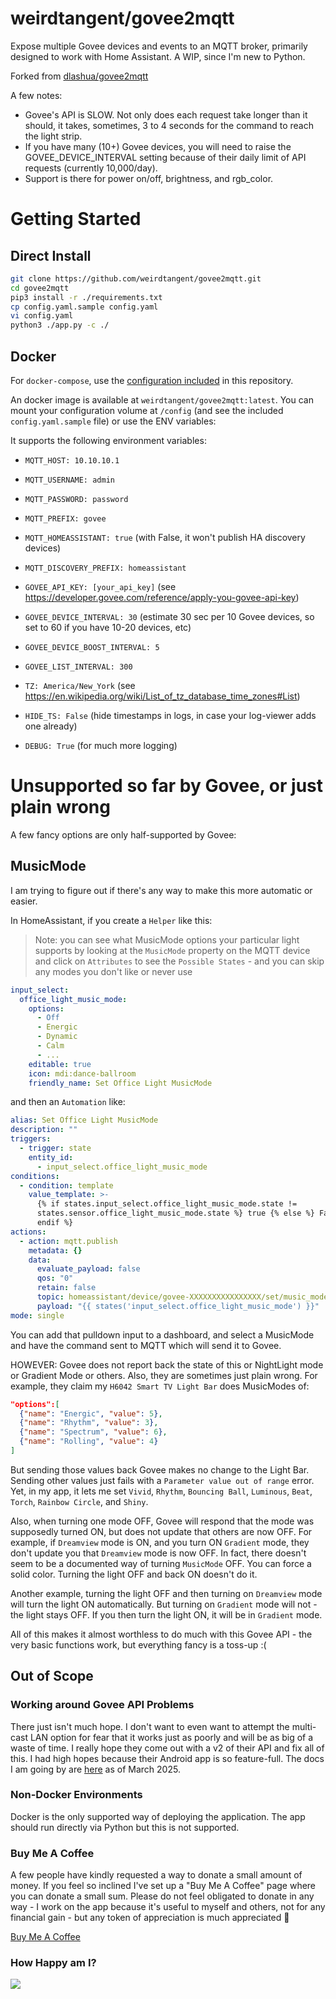 # weirdtangent/govee2mqtt

Expose multiple Govee devices and events to an MQTT broker, primarily designed to work with Home Assistant. A WIP, since I'm new to Python.

Forked from [dlashua/govee2mqtt](https://github.com/dlashua/govee2mqtt)

A few notes:
* Govee's API is SLOW. Not only does each request take longer than it should, it takes, sometimes, 3 to 4 seconds for the command to reach the light strip.
* If you have many (10+) Govee devices, you will need to raise the GOVEE_DEVICE_INTERVAL setting because of their daily limit of API requests (currently 10,000/day).
* Support is there for power on/off, brightness, and rgb_color.

# Getting Started
## Direct Install
```bash
git clone https://github.com/weirdtangent/govee2mqtt.git
cd govee2mqtt
pip3 install -r ./requirements.txt
cp config.yaml.sample config.yaml
vi config.yaml
python3 ./app.py -c ./
```

## Docker
For `docker-compose`, use the [configuration included](https://github.com/weirdtangent/govee2mqtt/blob/master/docker-compose.yaml) in this repository.

An docker image is available at `weirdtangent/govee2mqtt:latest`. You can mount your configuration volume at `/config` (and see the included `config.yaml.sample` file) or use the ENV variables:

It supports the following environment variables:

-   `MQTT_HOST: 10.10.10.1`
-   `MQTT_USERNAME: admin`
-   `MQTT_PASSWORD: password`
-   `MQTT_PREFIX: govee`
-   `MQTT_HOMEASSISTANT: true` (with False, it won't publish HA discovery devices)
-   `MQTT_DISCOVERY_PREFIX: homeassistant`

-   `GOVEE_API_KEY: [your_api_key]` (see https://developer.govee.com/reference/apply-you-govee-api-key)
-   `GOVEE_DEVICE_INTERVAL: 30` (estimate 30 sec per 10 Govee devices, so set to 60 if you have 10-20 devices, etc)
-   `GOVEE_DEVICE_BOOST_INTERVAL: 5`
-   `GOVEE_LIST_INTERVAL: 300`

-   `TZ: America/New_York` (see https://en.wikipedia.org/wiki/List_of_tz_database_time_zones#List)
-   `HIDE_TS: False` (hide timestamps in logs, in case your log-viewer adds one already)
-   `DEBUG: True` (for much more logging)

# Unsupported so far by Govee, or just plain wrong

A few fancy options are only half-supported by Govee:

## MusicMode

I am trying to figure out if there's any way to make this more automatic or easier.

In HomeAssistant, if you create a `Helper` like this:

> Note: you can see what MusicMode options your particular light supports by looking at the `MusicMode` property on the MQTT device and click on `Attributes` to see the `Possible States` - and you can skip any modes you don't like or never use

```yaml
input_select:
  office_light_music_mode:
    options:
      - Off
      - Energic
      - Dynamic
      - Calm
      - ...
    editable: true
    icon: mdi:dance-ballroom
    friendly_name: Set Office Light MusicMode
```

and then an `Automation` like:

```yaml
alias: Set Office Light MusicMode
description: ""
triggers:
  - trigger: state
    entity_id:
      - input_select.office_light_music_mode
conditions:
  - condition: template
    value_template: >-
      {% if states.input_select.office_light_music_mode.state !=
      states.sensor.office_light_music_mode.state %} true {% else %} False {%
      endif %}
actions:
  - action: mqtt.publish
    metadata: {}
    data:
      evaluate_payload: false
      qos: "0"
      retain: false
      topic: homeassistant/device/govee-XXXXXXXXXXXXXXXX/set/music_mode
      payload: "{{ states('input_select.office_light_music_mode') }}"
mode: single
```

You can add that pulldown input to a dashboard, and select a MusicMode and have the command sent to MQTT which will send it to Govee.

HOWEVER: Govee does not report back the state of this or NightLight mode or Gradient Mode or others. Also, they are sometimes just plain wrong. For example, they claim my `H6042 Smart TV Light Bar` does MusicModes of:

```json
"options":[
  {"name": "Energic", "value": 5},
  {"name": "Rhythm", "value": 3},
  {"name": "Spectrum", "value": 6},
  {"name": "Rolling", "value": 4}
]
````

But sending those values back Govee makes no change to the Light Bar. Sending other values just fails with a `Parameter value out of range` error. Yet, in my app, it lets me set `Vivid`, `Rhythm`, `Bouncing Ball`, `Luminous`, `Beat`, `Torch`, `Rainbow Circle`, and `Shiny`.

Also, when turning one mode OFF, Govee will respond that the mode was supposedly turned ON, but does not update that others are now OFF. For example, if `Dreamview` mode is ON, and you turn ON `Gradient` mode, they don't update you that `Dreamview` mode is now OFF. In fact, there doesn't seem to be a documented way of turning `MusicMode` OFF. You can force a solid color. Turning the light OFF and back ON doesn't do it.

Another example, turning the light OFF and then turning on `Dreamview` mode will turn the light ON automatically. But turning on `Gradient` mode will not - the light stays OFF. If you then turn the light ON, it will be in `Gradient` mode.

All of this makes it almost worthless to do much with this Govee API - the very basic functions work, but everything fancy is a toss-up :(

## Out of Scope

### Working around Govee API Problems

There just isn't much hope. I don't want to even want to attempt the multi-cast LAN option for fear that it works just as poorly and will be as big of a waste of time. I really hope they come out with a v2 of their API and fix all of this. I had high hopes because their Android app is so feature-full. The docs I am going by are <a href="https://developer.govee.com/">here</a> as of March 2025.

### Non-Docker Environments

Docker is the only supported way of deploying the application. The app should run directly via Python but this is not supported.

### Buy Me A Coffee

A few people have kindly requested a way to donate a small amount of money. If you feel so inclined I've set up a "Buy Me A Coffee" page where you can donate a small sum. Please do not feel obligated to donate in any way - I work on the app because it's useful to myself and others, not for any financial gain - but any token of appreciation is much appreciated 🙂

<a href="https://buymeacoffee.com/weirdtangent">Buy Me A Coffee</a>

### How Happy am I?

<img src="https://github.com/weirdtangent/govee2mqtt/actions/workflows/deploy.yaml/badge.svg" />

